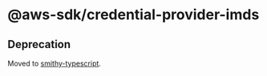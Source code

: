 # @aws-sdk/credential-provider-imds

## Deprecation

Moved to [smithy-typescript](https://github.com/awslabs/smithy-typescript/tree/main/packages).

